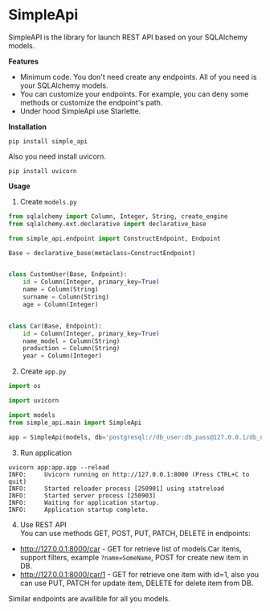 # SimpleApi

SimpleAPI is the library for launch REST API based on your SQLAlchemy models.

**Features**

* Minimum code. You don't need create any endpoints. All of you need is your SQLAlchemy models.
* You can customize your endpoints. For example, you can deny some methods or customize the endpoint's path.
* Under hood SimpleApi use Starlette.

**Installation**

```console
pip install simple_api
```

Also you need install uvicorn.

```console
pip install uvicorn
```


**Usage**

1. Create `models.py`
```Python
from sqlalchemy import Column, Integer, String, create_engine
from sqlalchemy.ext.declarative import declarative_base

from simple_api.endpoint import ConstructEndpoint, Endpoint

Base = declarative_base(metaclass=ConstructEndpoint)


class CustomUser(Base, Endpoint):
    id = Column(Integer, primary_key=True)
    name = Column(String)
    surname = Column(String)
    age = Column(Integer)


class Car(Base, Endpoint):
    id = Column(Integer, primary_key=True)
    name_model = Column(String)
    production = Column(String)
    year = Column(Integer)

```

2. Create `app.py`
```Python
import os

import uvicorn

import models
from simple_api.main import SimpleApi

app = SimpleApi(models, db='postgresql://db_user:db_pass@127.0.0.1/db_name')

```

3. Run application
```console
uvicorn app:app.app --reload
INFO:     Uvicorn running on http://127.0.0.1:8000 (Press CTRL+C to quit)
INFO:     Started reloader process [250901] using statreload
INFO:     Started server process [250903]
INFO:     Waiting for application startup.
INFO:     Application startup complete.
```

4. Use REST API<br>
You can use methods GET, POST, PUT, PATCH, DELETE in endpoints:
* http://127.0.0.1:8000/car - GET for retrieve list of models.Car items, support filters, example `?name=SomeName`, POST for create new item in DB.
* http://127.0.0.1:8000/car/1 - GET for retrieve one item with id=1, also you can use PUT, PATCH for update item, DELETE for delete item from DB.

Similar endpoints are availible for all you models.
